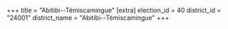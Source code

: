 +++
title = "Abitibi--Témiscamingue"
[extra]
election_id = 40
district_id = "24001"
district_name = "Abitibi--Témiscamingue"
+++
